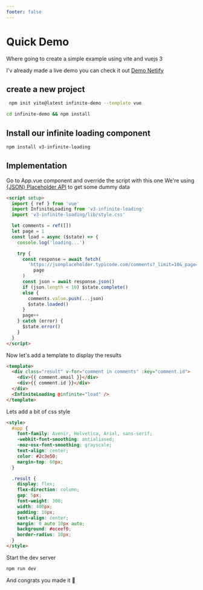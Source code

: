 ```yaml
---
footer: false
---
```


# Quick Demo

Where going to create a simple example using vite and vuejs 3

I'v already made a live demo you can check it out [Demo Netlify](https://vue3-infinite-loading-demo.netlify.com/)

## create a new project

```bash
 npm init vite@latest infinite-demo --template vue
```

```bash
cd infinite-demo && npm install
```

## Install our infinite loading component

```bash
npm install v3-infinite-loading
```

## Implementation

Go to App.vue component and override the script with this one
We're using [{JSON} Placeholder API](https://jsonplaceholder.typicode.com/) to get some dummy data

```html
<script setup>
  import { ref } from 'vue'
  import InfiniteLoading from 'v3-infinite-loading'
  import 'v3-infinite-loading/lib/style.css'

  let comments = ref([])
  let page = 1
  const load = async ($state) => {
    console.log('loading...')

    try {
      const response = await fetch(
        'https://jsonplaceholder.typicode.com/comments?_limit=10&_page=' +
          page
      )
      const json = await response.json()
      if (json.length < 10) $state.complete()
      else {
        comments.value.push(...json)
        $state.loaded()
      }
      page++
    } catch (error) {
      $state.error()
    }
  }
</script>
```

Now let's add a template to display the results

```html
<template>
  <div class="result" v-for="comment in comments" :key="comment.id">
    <div>{{ comment.email }}</div>
    <div>{{ comment.id }}</div>
  </div>
  <InfiniteLoading @infinite="load" />
</template>
```

Lets add a bit of css style

```html
<style>
  #app {
    font-family: Avenir, Helvetica, Arial, sans-serif;
    -webkit-font-smoothing: antialiased;
    -moz-osx-font-smoothing: grayscale;
    text-align: center;
    color: #2c3e50;
    margin-top: 60px;
  }

  .result {
    display: flex;
    flex-direction: column;
    gap: 5px;
    font-weight: 300;
    width: 400px;
    padding: 10px;
    text-align: center;
    margin: 0 auto 10px auto;
    background: #eceef0;
    border-radius: 10px;
  }
</style>
```

Start the dev server

```bash
npm run dev
```

And congrats you made it 🎉

